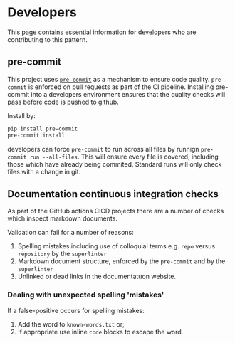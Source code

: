 # Developers

This page contains essential information for developers who are contributing to this pattern.

## pre-commit

This project uses [`pre-commit`](https://pre-commit.com/) as a mechanism to ensure code quality. `pre-commit` is enforced on pull requests as part of the CI pipeline. Installing pre-commit into a developers environment ensures that the quality checks will pass before code is pushed to github.

Install by:

```bash
pip install pre-commit
pre-commit install 
```

developers can force `pre-commit` to run across all files by runnign `pre-commit run --all-files`. This will ensure every file is covered, including those which have already being commited. Standard runs will only check files with a change in git.

## Documentation continuous integration checks

As part of the GitHub actions CICD projects there are a number of checks which inspect markdown documents.

Validation can fail for a number of reasons:

1. Spelling mistakes including use of colloquial terms e.g. `repo` versus `repository` by the `superlinter`
1. Markdown document structure, enforced by the `pre-commit` and by the `superlinter`
1. Unlinked or dead links in the documentatuon website.

### Dealing with unexpected spelling 'mistakes'

If a false-positive occurs for spelling mistakes:

1. Add the word to `known-words.txt` or;
1. If appropriate use inline `code` blocks to escape the word.
